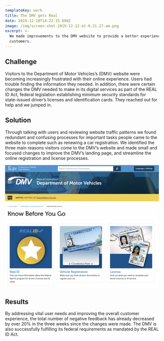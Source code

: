 ```yaml
---
templateKey: work
title: The DMV gets Real
date: 2019-12-10T14:22:15.698Z
image: /img/screen-shot-2019-12-12-at-9.21.27-am.png
excerpt: >-
  We made improvements to the DMV website to provide a better experience for
  customers.
---
```

## Challenge

Visitors to the Department of Motor Vehicles’s (DMV) website were becoming increasingly frustrated with their online experience. Users had trouble finding the information they needed. In addition, there were certain changes the DMV needed to make in its digital services as part of the REAL ID Act, federal legislation establishing minimum security standards for state-issued driver’s licenses and identification cards. They reached out for help and we jumped in. 

## Solution

Through talking with users and reviewing website traffic patterns we found redundant and confusing processes for important tasks people came to the website to complete such as renewing a car registration. We identified the three main reasons visitors come to the DMV’s website and made small and focused changes to improve the DMV’s landing page, and streamline the online registration and license processes. 

![DMV site improvements](/img/screen-shot-2019-12-12-at-9.21.27-am.png "DMV site improvements")

## Results

By addressing vital user needs and improving the overall customer experience, the total number of negative feedback has already decreased by over 20% in the three weeks since the changes were made. The DMV is also successfully fulfilling its federal requirements as mandated by the REAL ID Act.

